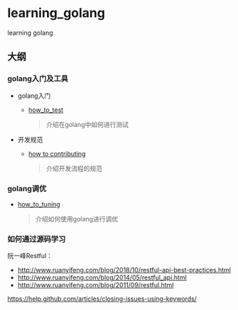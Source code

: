 # learning_golang
learning golang





## 大纲

### golang入门及工具

- golang入门

  - [how_to_test](https://github.com/xpzouying/learning_golang/tree/master/how_to_test)

    > 介绍在golang中如何进行测试
- 开发规范

  - [how to contributing](https://github.com/xpzouying/learning_golang/tree/master/how_to_contribute)

    > 介绍开发流程的规范

### golang调优

- [how_to_tuning](https://github.com/xpzouying/learning_golang/tree/master/how_to_tuning)

  > 介绍如何使用golang进行调优

### 如何通过源码学习





阮一峰Restful：

- http://www.ruanyifeng.com/blog/2018/10/restful-api-best-practices.html
- http://www.ruanyifeng.com/blog/2014/05/restful_api.html
- http://www.ruanyifeng.com/blog/2011/09/restful.html



https://help.github.com/articles/closing-issues-using-keywords/





### 